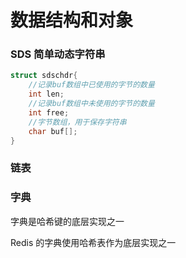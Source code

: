 # 数据结构和对象

### SDS 简单动态字符串
```c
struct sdschdr{
    //记录buf数组中已使用的字节的数量
    int len;
    //记录buf数组中未使用的字节的数量
    int free;
    //字节数组，用于保存字符串
    char buf[];
}
```

### 链表

### 字典
字典是哈希键的底层实现之一

Redis 的字典使用哈希表作为底层实现之一


